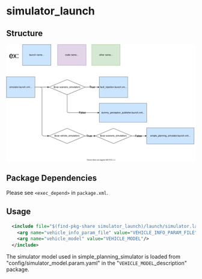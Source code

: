 # simulator_launch

## Structure

![simulator_launch](./simulator_launch.drawio.svg)

## Package Dependencies

Please see `<exec_depend>` in `package.xml`.

## Usage

```xml
  <include file="$(find-pkg-share simulator_launch)/launch/simulator.launch.xml">
    <arg name="vehicle_info_param_file" value="VEHICLE_INFO_PARAM_FILE" />
    <arg name="vehicle_model" value="VEHICLE_MODEL"/>
  </include>
```

The simulator model used in simple_planning_simulator is loaded from "config/simulator_model.param.yaml" in the "`VEHICLE_MODEL`_description" package.